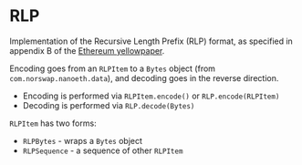 # RLP

Implementation of the Recursive Length Prefix (RLP) format, as specified in appendix B of the
[Ethereum yellowpaper][yellow].

[yellow]: https://ethereum.github.io/yellowpaper/paper.pdf

Encoding goes from an `RLPItem` to a `Bytes` object (from `com.norswap.nanoeth.data`), and
decoding goes in the reverse direction.

- Encoding is performed via `RLPItem.encode()` or `RLP.encode(RLPItem)`
- Decoding is performed via `RLP.decode(Bytes)`

`RLPItem` has two forms:
- `RLPBytes` - wraps a `Bytes` object
- `RLPSequence` - a sequence of other `RLPItem`